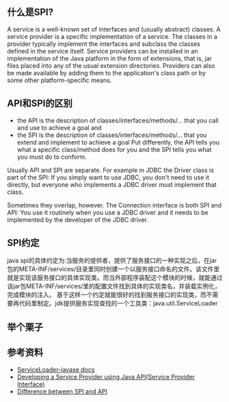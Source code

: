 ## 什么是SPI?
A service is a well-known set of interfaces and (usually abstract) classes. A service provider is a specific implementation of a service. The classes in a provider typically implement the interfaces and subclass the classes defined in the service itself. Service providers can be installed in an implementation of the Java platform in the form of extensions, that is, jar files placed into any of the usual extension directories. Providers can also be made available by adding them to the application's class path or by some other platform-specific means.


## API和SPI的区别
- the API is the description of classes/interfaces/methods/... that you call and use to achieve a goal and
- the SPI is the description of classes/interfaces/methods/... that you extend and implement to achieve a goal
Put differently, the API tells you what a specific class/method does for you and the SPI tells you what you must do to conform.

Usually API and SPI are separate. For example in JDBC the Driver class is part of the SPI: If you simply want to use JDBC, you don't need to use it directly, but everyone who implements a JDBC driver must implement that class.

Sometimes they overlap, however. The Connection interface is both SPI and API: You use it routinely when you use a JDBC driver and it needs to be implemented by the developer of the JDBC driver.

## SPI约定
java spi的具体约定为:当服务的提供者，提供了服务接口的一种实现之后，在jar包的META-INF/services/目录里同时创建一个以服务接口命名的文件。该文件里就是实现该服务接口的具体实现类。而当外部程序装配这个模块的时候，就能通过该jar包META-INF/services/里的配置文件找到具体的实现类名，并装载实例化，完成模块的注入。 基于这样一个约定就能很好的找到服务接口的实现类，而不需要再代码里制定。jdk提供服务实现查找的一个工具类：java.util.ServiceLoader

## 举个栗子

## 参考资料
- [ServiceLoader-javase docs](http://docs.oracle.com/javase/6/docs/api/java/util/ServiceLoader.html)
- [Developing a Service Provider using Java API(Service Provider Interface)](http://blog.csdn.net/fenglibing/article/details/7083526)
- [Difference between SPI and API](http://stackoverflow.com/questions/2954372/difference-between-spi-and-api/2956803#2956803)